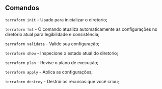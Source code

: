 ## Comandos

`terraform init` - Usado para inicializar o diretorio;

`terraform fmt` - O comando atualiza automaticamente as configurações no diretório atual para legibilidade e consistência;

`terraform validate` - Valide sua configuração;

`terraform show` - Inspecione o estado atual do diretorio;

`terraform plan` - Revise o plano de execução;

`terraform apply` - Aplica as configurações;

`terraform destroy` - Destrói os recursos que você criou;



